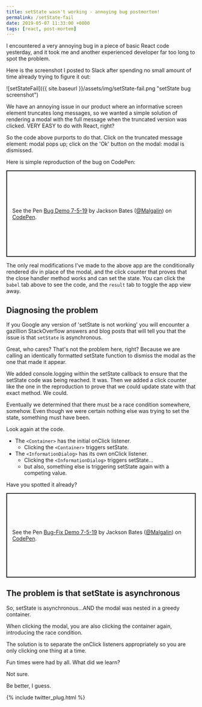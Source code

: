 ```yaml
---
title: setState wasn't working - annoying bug postmortem!
permalink: /setState-fail
date: 2019-05-07 11:33:00 +0800
tags: [react, post-mortem]
---
```


I encountered a very annoying bug in a piece of basic React code yesterday, and it took me and another experienced developer far too long to spot the problem.

Here is the screenshot I posted to Slack after spending no small amount of time already trying to figure it out:

![setStateFail]({{ site.baseurl }}/assets/img/setState-fail.png "setState bug screenshot")

We have an annoying issue in our product where an informative screen element truncates long messages, so we wanted a simple solution of rendering a modal with the full message when the truncated version was clicked. VERY EASY to do with React, right?

So the code above purports to do that. Click on the truncated message element: modal pops up; click on the 'Ok' button on the modal: modal is dismissed.

Here is simple reproduction of the bug on CodePen:

<p class="codepen" data-height="229" data-theme-id="0" data-default-tab="result" data-user="Malgalin" data-slug-hash="PvwRmv" style="height: 229px; box-sizing: border-box; display: flex; align-items: center; justify-content: center; border: 2px solid; margin: 1em 0; padding: 1em;" data-pen-title="Bug Demo 7-5-19">
  <span>See the Pen <a href="https://codepen.io/Malgalin/pen/PvwRmv/">
  Bug Demo 7-5-19</a> by Jackson Bates (<a href="https://codepen.io/Malgalin">@Malgalin</a>)
  on <a href="https://codepen.io">CodePen</a>.</span>
</p>

The only real modifications I've made to the above app are the conditionally rendered div in place of the modal, and the click counter that proves that the close handler method works and can set the state. You can click the `babel` tab above to see the code, and the `result` tab to toggle the app view away.

## Diagnosing the problem

If you Google any version of 'setState is not working' you will encounter a gazillion StackOverflow answers and blog posts that will tell you that the issue is that `setState` is asynchronous.

Great, who cares? That's not the problem here, right? Because we are calling an identically formatted setState function to dismiss the modal as the one that made it appear.

We added console.logging within the setState callback to ensure that the setState code was being reached. It was. Then we added a click counter like the one in the reproduction to prove that we could update state with that exact method. We could.

Eventually we determined that there must be a race condition somewhere, somehow. Even though we were certain nothing else was trying to set the state, something must have been.

Look again at the code.

- The `<Container>` has the initial onClick listener.
  - Clicking the `<Container>` triggers setState.
- The `<InformationDialog>` has its own onClick listener.
  - Clicking the `<InformationDialog>` triggers setState...
  - but also, something else is triggering setState again with a competing value.

Have you spotted it already?

<p class="codepen" data-height="224" data-theme-id="0" data-default-tab="result" data-user="Malgalin" data-slug-hash="pmvLxR" style="height: 224px; box-sizing: border-box; display: flex; align-items: center; justify-content: center; border: 2px solid; margin: 1em 0; padding: 1em;" data-pen-title="Bug-Fix Demo 7-5-19">
  <span>See the Pen <a href="https://codepen.io/Malgalin/pen/pmvLxR/">
  Bug-Fix Demo 7-5-19</a> by Jackson Bates (<a href="https://codepen.io/Malgalin">@Malgalin</a>)
  on <a href="https://codepen.io">CodePen</a>.</span>
</p>

## The problem is that setState is asynchronous

So, setState is asynchronous...AND the modal was nested in a greedy container.

When clicking the modal, you are also clicking the container again, introducing the race condition.

The solution is to separate the onClick listeners appropriately so you are only clicking one thing at a time.

Fun times were had by all. What did we learn?

Not sure.

Be better, I guess.

<script async src="https://static.codepen.io/assets/embed/ei.js"></script>

{% include twitter_plug.html %}
